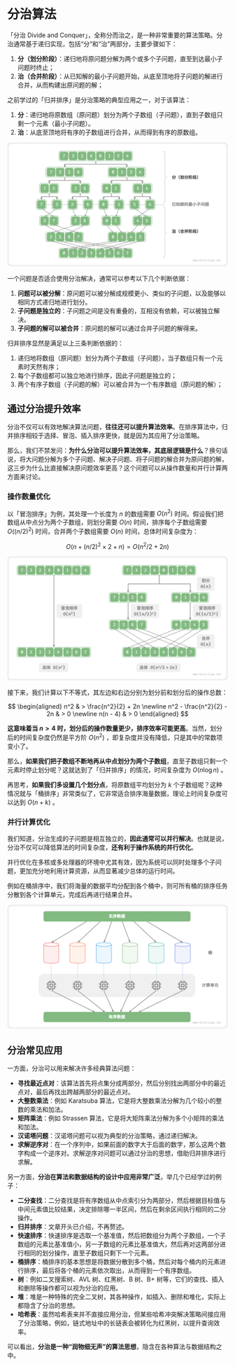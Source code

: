 # 分治算法

「分治 Divide and Conquer」，全称分而治之，是一种非常重要的算法策略。分治通常基于递归实现，包括“分”和“治”两部分，主要步骤如下：

1. **分（划分阶段）**：递归地将原问题分解为两个或多个子问题，直至到达最小子问题时终止；
2. **治（合并阶段）**：从已知解的最小子问题开始，从底至顶地将子问题的解进行合并，从而构建出原问题的解；

之前学过的「归并排序」是分治策略的典型应用之一，对于该算法：

1. **分**：递归地将原数组（原问题）划分为两个子数组（子问题），直到子数组只剩一个元素（最小子问题）。
2. **治**：从底至顶地将有序的子数组进行合并，从而得到有序的原数组。

![归并排序的分治策略](divide_and_conquer.assets/divide_and_conquer_merge_sort.png)

一个问题是否适合使用分治解决，通常可以参考以下几个判断依据：

1. **问题可以被分解**：原问题可以被分解成规模更小、类似的子问题，以及能够以相同方式递归地进行划分。
2. **子问题是独立的**：子问题之间是没有重叠的，互相没有依赖，可以被独立解决。
3. **子问题的解可以被合并**：原问题的解可以通过合并子问题的解得来。

归并排序显然是满足以上三条判断依据的：

1. 递归地将数组（原问题）划分为两个子数组（子问题），当子数组只有一个元素时天然有序；
2. 每个子数组都可以独立地进行排序，因此子问题是独立的；
3. 两个有序子数组（子问题的解）可以被合并为一个有序数组（原问题的解）；

## 通过分治提升效率

分治不仅可以有效地解决算法问题，**往往还可以提升算法效率**。在排序算法中，归并排序相较于选择、冒泡、插入排序更快，就是因为其应用了分治策略。

那么，我们不禁发问：**为什么分治可以提升算法效率，其底层逻辑是什么**？换句话说，将大问题分解为多个子问题、解决子问题、将子问题的解合并为原问题的解，这三步为什么比直接解决原问题效率更高？这个问题可以从操作数量和并行计算两方面来讨论。

### 操作数量优化

以「冒泡排序」为例，其处理一个长度为 $n$ 的数组需要 $O(n^2)$ 时间。假设我们把数组从中点分为两个子数组，则划分需要 $O(n)$ 时间，排序每个子数组需要 $O((n/2)^2)$ 时间，合并两个子数组需要 $O(n)$ 时间，总体时间复杂度为：

$$
O(n + (n/2)^2 \times 2 + n) = O(n^2 / 2 + 2n)
$$

![划分数组前后的冒泡排序](divide_and_conquer.assets/divide_and_conquer_bubble_sort.png)

接下来，我们计算以下不等式，其左边和右边分别为划分前和划分后的操作总数：

$$
\begin{aligned}
n^2 & > \frac{n^2}{2} + 2n \newline
n^2 - \frac{n^2}{2} - 2n & > 0 \newline
n(n - 4) & > 0
\end{aligned}
$$

**这意味着当 $n > 4$ 时，划分后的操作数量更少，排序效率可能更高**。当然，划分后的时间复杂度仍然是平方阶 $O(n^2)$ ，即复杂度并没有降低，只是其中的常数项变小了。

那么，**如果我们把子数组不断地再从中点划分为两个子数组**，直至子数组只剩一个元素时停止划分呢？这就达到了「归并排序」的情况，时间复杂度为 $O(n \log n)$ 。

再思考，**如果我们多设置几个划分点**，将原数组平均划分为 $k$ 个子数组呢？这种情况就与「桶排序」非常类似了，它非常适合排序海量数据，理论上时间复杂度可以达到 $O(n + k)$ 。

### 并行计算优化

我们知道，分治生成的子问题是相互独立的，**因此通常可以并行解决**。也就是说，分治不仅可以降低算法的时间复杂度，**还有利于操作系统的并行优化**。

并行优化在多核或多处理器的环境中尤其有效，因为系统可以同时处理多个子问题，更加充分地利用计算资源，从而显著减少总体的运行时间。

例如在桶排序中，我们将海量的数据平均分配到各个桶中，则可所有桶的排序任务分散到各个计算单元，完成后再进行结果合并。

![桶排序的并行计算](divide_and_conquer.assets/divide_and_conquer_parallel_computing.png)

## 分治常见应用

一方面，分治可以用来解决许多经典算法问题：

- **寻找最近点对**：该算法首先将点集分成两部分，然后分别找出两部分中的最近点对，最后再找出跨越两部分的最近点对。
- **大整数乘法**：例如 Karatsuba 算法，它是将大整数乘法分解为几个较小的整数的乘法和加法。
- **矩阵乘法**：例如 Strassen 算法，它是将大矩阵乘法分解为多个小矩阵的乘法和加法。
- **汉诺塔问题**：汉诺塔问题可以视为典型的分治策略，通过递归解决。
- **求解逆序对**：在一个序列中，如果前面的数字大于后面的数字，那么这两个数字构成一个逆序对。求解逆序对问题可以通过分治的思想，借助归并排序进行求解。

另一方面，**分治在算法和数据结构的设计中应用非常广泛**，举几个已经学过的例子：

- **二分查找**：二分查找是将有序数组从中点索引分为两部分，然后根据目标值与中间元素值比较结果，决定排除哪一半区间，然后在剩余区间执行相同的二分操作。
- **归并排序**：文章开头已介绍，不再赘述。
- **快速排序**：快速排序是选取一个基准值，然后把数组分为两个子数组，一个子数组的元素比基准值小，另一子数组的元素比基准值大，然后再对这两部分进行相同的划分操作，直至子数组只剩下一个元素。
- **桶排序**：桶排序的基本思想是将数据分散到多个桶，然后对每个桶内的元素进行排序，最后将各个桶的元素依次取出，从而得到一个有序数组。
- **树**：例如二叉搜索树、AVL 树、红黑树、B 树、B+ 树等，它们的查找、插入和删除等操作都可以视为分治的应用。
- **堆**：堆是一种特殊的完全二叉树，其各种操作，如插入、删除和堆化，实际上都隐含了分治的思想。
- **哈希表**：虽然哈希表来并不直接应用分治，但某些哈希冲突解决策略间接应用了分治策略，例如，链式地址中的长链表会被转化为红黑树，以提升查询效率。

可以看出，**分治是一种“润物细无声”的算法思想**，隐含在各种算法与数据结构之中。
